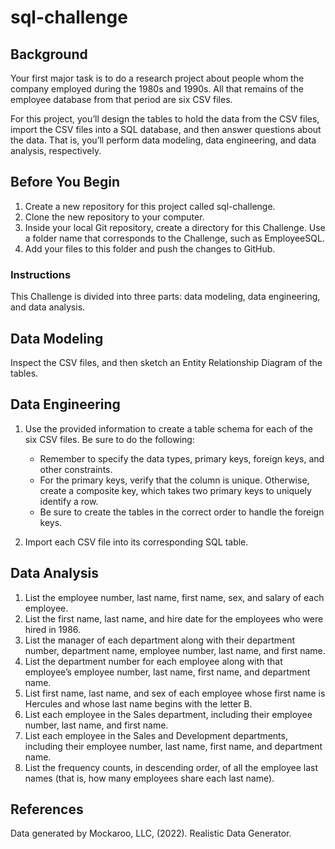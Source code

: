 # sql-challenge

## Background

Your first major task is to do a research project about people whom the company employed during the 1980s and 1990s. All that remains of the employee database from that period are six CSV files.

For this project, you’ll design the tables to hold the data from the CSV files, import the CSV files into a SQL database, and then answer questions about the data. That is, you’ll perform data modeling, data engineering, and data analysis, respectively.

## Before You Begin

1. Create a new repository for this project called sql-challenge.
2. Clone the new repository to your computer.
3. Inside your local Git repository, create a directory for this Challenge. Use a folder name that corresponds to the Challenge, such as EmployeeSQL.
4. Add your files to this folder and push the changes to GitHub.

### Instructions

This Challenge is divided into three parts: data modeling, data engineering, and data analysis.

## Data Modeling

Inspect the CSV files, and then sketch an Entity Relationship Diagram of the tables.

## Data Engineering

1. Use the provided information to create a table schema for each of the six CSV files. Be sure to do the following:

    * Remember to specify the data types, primary keys, foreign keys, and other constraints.
    * For the primary keys, verify that the column is unique. Otherwise, create a composite key, which takes two primary keys to uniquely identify a row.
    * Be sure to create the tables in the correct order to handle the foreign keys.
2. Import each CSV file into its corresponding SQL table.

## Data Analysis

1. List the employee number, last name, first name, sex, and salary of each employee.
2. List the first name, last name, and hire date for the employees who were hired in 1986.
3. List the manager of each department along with their department number, department name, employee number, last name, and first name.
4. List the department number for each employee along with that employee’s employee number, last name, first name, and department name.
5. List first name, last name, and sex of each employee whose first name is Hercules and whose last name begins with the letter B.
6. List each employee in the Sales department, including their employee number, last name, and first name.
7. List each employee in the Sales and Development departments, including their employee number, last name, first name, and department name.
8. List the frequency counts, in descending order, of all the employee last names (that is, how many employees share each last name).

## References

Data generated by Mockaroo, LLC, (2022). Realistic Data Generator.
